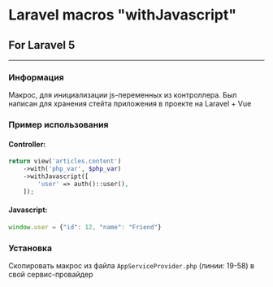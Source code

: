 # Laravel macros "withJavascript"
## For Laravel 5
---
### Информация
Макрос, для инициализации js-переменных из контроллера. 
Был написан для хранения стейта приложения в проекте на Laravel + Vue
### Пример использования
#### Controller:
```php
return view('articles.content')
    ->with('php_var', $php_var)
    ->withJavascript([
        'user' => auth()::user(),
    ]);
```
#### Javascript:
```javascript
window.user = {"id": 12, "name": "Friend"}
```
### Установка
Скопировать макрос из файла `AppServiceProvider.php`  (линии: 19-58) в свой сервис-провайдер
